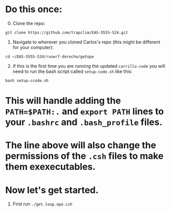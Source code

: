 # Do this once:
0. Clone the repo:
```
git clone https://github.com/trapclim/EAS-5555-S24.git
```
1. Navigate to wherever you cloned Carlos's repo (this might be different for your computer):
```
cd ~/EAS-5555-S24/runwrf-derecho/getope
```

2. If this is the first time you are running the updated `carrillo-code` you will need to run the bash script called `setup-code.sh` like this:
```
bash setup-ccode.sh
```

# This will handle adding the `PATH=$PATH:.` and `export PATH` lines to your `.bashrc` and `.bash_profile` files.

# The line above will also change the permissions of the `.csh` files to make them exexecutables.

# Now let's get started. 
1. First run `./get.loop.ope.csh`


